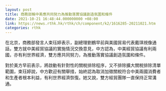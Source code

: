 ```yaml
---
layout: post
title: 商務部稱中美應共同努力為推動落實協議創造氛圍和條件
date: 2021-10-21 16:48:44.000000000 +08:00
link: https://news.rthk.hk/rthk/ch/component/k2/1616285-20211021.htm
categories: rthk
---
```


在北京，商務部發言人束珏婷表示，副總理劉鶴早前與美國貿易代表戴琪視像通話，雙方就中美經貿協議的實施情況交換意見，中方認為，中美經貿協議有利兩國，亦有利世界經濟，雙方應共同努力，為推動落實協議創造氛圍和條件。

對於美方早前表示，將啟動有針對性的關稅排除程序，又不排除擴大關稅排除清單範圍，束珏婷說，中方歡迎有關舉措，始終認為取消加徵關稅符合中美兩國消費者和生產者根本利益，有利世界經濟恢復。她又說，雙方經貿團隊一直保持正常溝通。
